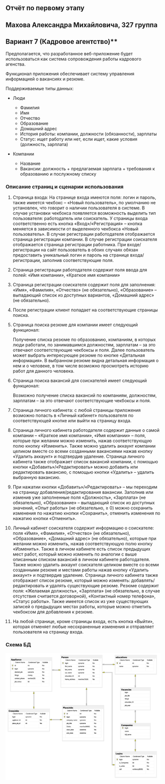 ## Отчёт по первому этапу 
## Махова Александра Михайловича, 327 группа 

## Вариант 7 (Кадровое агентство)** 



Предполагается, что разработанное веб-приложение будет использоваться как система сопровождения работы кадрового агенства.

Функционал приложения обеспечивает систему управления информацией о вакансиях и резюме.

Поддерживаемые типы данных: 

- Люди

  - Фамилия
  - Имя
  - Отчество
  - Образование
  - Домашний адрес
  - История работы: компании, должности (обязанности), зарплаты
  - Статус: ищет работу или нет, если ищет, какие условия (должность, зарплата)

- Компании

  - Название
  - Вакансии: должность + предлагаемая зарплата + требования к образованию и послужному списку

### Описание страниц и сценарии использования

1. Страница входа:
    На странице входа имеются поля: логин и пароль, также имеется чекбокс – «Новый пользователь», по умолчанию не установлен, что говорит о наличии пользователя в системе. В случае установки чекбокса появляется возможность выделить тип пользователя: работодатель или соискатель. У страницы входа соответственно есть кнопка «Вход»/«Регистрация» – кнопка меняется в зависимости от выделенного чекбокса «Новый пользователь». В случае регистрации работодателя отображается страница регистрации компании. В случае регистрации соискателя отображается страница регистрации работника. При входе/регистрации на сайт пользователь в обоих случаях обязан предоставить уникальный логин и пароль на странице входа/регистрации, заполнив соответствующие поля.

2. Страница регистрации работодателя содержит поля ввода для полей: «Имя компании», «Краткое имя компании»

3. Страница регистрации соискателя содержит поля для заполнения: «Имя», «Фамилия», «Отчество» (не обязательно), «Образование» – выпадающий список из доступных вариантов, «Домашний адрес» (не обязательно).

4. После регистрации клиент попадает на соответствующие страницы поиска.

5. Страница поиска резюме для компании имеет следующий функционал:
   
    Получение списка резюме по образованию, компаниям, в которых люди работали, по занимавшимся должностям, зарплатам – за это отвечают соответствующие чекбоксы и поля.
    Далее пользователь может выбрать интересующее резюме по кнопке «Детальная информация». В выбранном резюме видна детальная информация о нем и о человеке, в том числе возможно просмотреть историю работ для данного человека.

6. Страница поиска вакансий для соискателей имеет следующий функционал:
   
    Возможно получение списка вакансий по компаниям, должностям, зарплатам – за это отвечают соответствующие чекбоксы и поля. 

7. Страница личного кабинета: с любой страницы приложения возможно попасть в «Личный кабинет» пользователя по соответствующей кнопке или выйти на страницу входа.

8. Страница личного кабинета работодателя содержит данные о самой компании – «Краткое имя компании», «Имя компании» – поля, которые при желании можно изменить, нажав соответствующую полю кнопку «Изменить». Также можно удалить аккаунт компании целиком вместе со всеми созданными вакансиями нажав кнопку «Удалить аккаунт» и подтвердив удаление.
    Страница личного кабинета также отображает список вакансий компании, с помощью кнопки «Добавить»/«Редактировать» можно добавить или редактировать вакансию, с помощью кнопки «Удалить» – удалить выбранную вакансию. 

9. При нажатии кнопки «Добавить»/«Редактировать» – мы переходим на страницу добавления/редактирования вакансии. Заполнив или изменив уже заполненные поля «Должность», «Зарплата» (не обязательно), «Образование» – выпадающий список из доступных значений, «Опыт работы» (не обязательно, ≥ 0) можно сохранить изменения по нажатию кнопки «Сохранить», отменить изменения по нажатию кнопки «Отменить».

10. Личный кабинет соискателя содержит информацию о соискателе: поля «Имя», «Фамилия», «Отчество» (не обязательно), «Образование», «Домашний адрес» (не обязательно), которые при желании можно изменить, нажав соответствующую полю кнопку «Изменить». 
     Также в личном кабинете есть список предыдущих мест работ, который можно изменить по аналогии с выше описанным списком вакансий в личном кабинете работодателя.
     Также можно удалить аккаунт соискателя целиком вместе со всеми созданными резюме и местами работы нажав кнопку «Удалить аккаунт» и подтвердив удаление.
     Страница личного кабинета также отображает список резюме, который можно изменять: добавлять/редактировать и удалять существующие резюме. Резюме содержит поля: «Желаемая должность», «Зарплата» (не обязательно, в случае отсутствия считается договорной), «Контактный номер телефона», «Статус работы». Также имеется список из уже существующих записей о предыдущих местах работы, которые можно отметить чекбоксом для добавления к резюме.

11. На любой странице, кроме страницы входа, есть кнопка «Выйти», которая отменяет любые несохраненные изменения и отправляет пользователя на страницу входа.

### Схема БД

![Схема БД](Database/Schema.png)